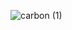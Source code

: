 ![carbon (1)](https://user-images.githubusercontent.com/48292190/150116767-3a7a06fd-e98a-4605-8fe6-d589988cb847.png)
